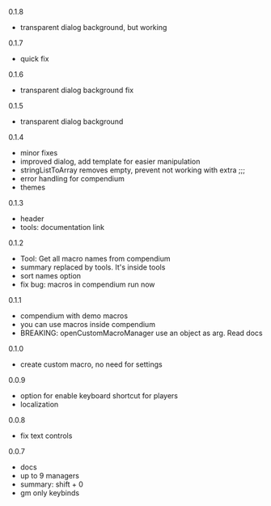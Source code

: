 0.1.8
- transparent dialog background, but working

0.1.7
- quick fix 

0.1.6
- transparent dialog background fix

0.1.5
- transparent dialog background

0.1.4
- minor fixes
- improved dialog, add template for easier manipulation
- stringListToArray removes empty, prevent not working with extra ;;;
- error handling for compendium
- themes

0.1.3
- header
- tools: documentation link

0.1.2
- Tool: Get all macro names from compendium
- summary replaced by tools. It's inside tools
- sort names option
- fix bug: macros in compendium run now

0.1.1
- compendium with demo macros
- you can use macros inside compendium
- BREAKING: openCustomMacroManager use an object as arg. Read docs

0.1.0
- create custom macro, no need for settings

0.0.9
- option for enable keyboard shortcut for players
- localization

0.0.8
- fix text controls

0.0.7
- docs
- up to 9 managers
- summary: shift + 0
- gm only keybinds